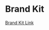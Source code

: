 # Brand Kit

[Brand Kit Link ](https://edgex-brand-kit.notion.site/edgeX-Brand-Kit-23e62ca4b6108070ba51f2120d949bd0)
